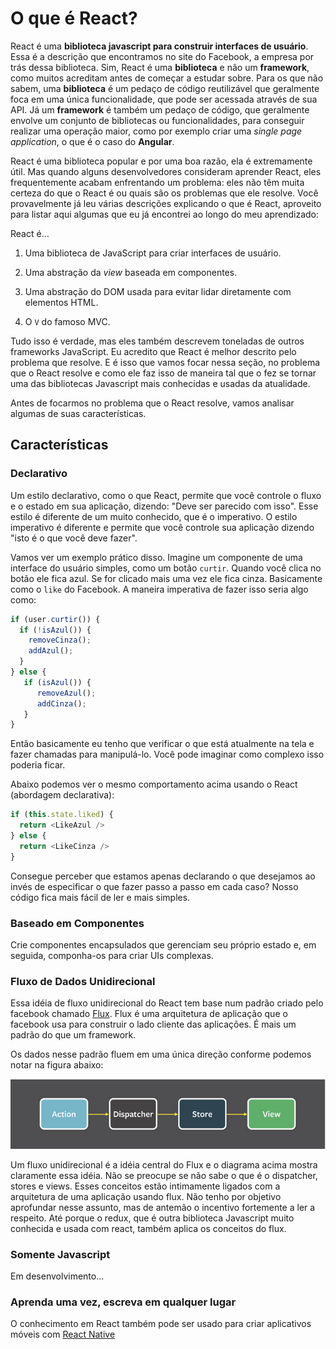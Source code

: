 # O que é React?

React é uma **biblioteca javascript para construir interfaces de usuário**. Essa é a descrição que encontramos no site do Facebook, a empresa por trás dessa biblioteca.
Sim, React é uma **biblioteca** e não um **framework**, como muitos acreditam antes de começar a estudar sobre. Para os que não sabem, uma **biblioteca** é um pedaço de código reutilizável
que geralmente foca em uma única funcionalidade, que pode ser acessada através de sua API. Já um **framework** é também um pedaço de código, que geralmente envolve um conjunto de bibliotecas ou funcionalidades, para conseguir
realizar uma operação maior, como por exemplo criar uma *single page application*, o que é o caso do **Angular**.

React é uma biblioteca popular e por uma boa razão, ela é extremamente útil. Mas quando alguns desenvolvedores consideram aprender React, eles frequentemente acabam enfrentando um problema: eles não têm muita certeza do que o React é ou quais são os problemas que ele resolve. Você provavelmente já leu várias descrições explicando o que é React, aproveito para listar aqui algumas que eu já encontrei ao longo do meu aprendizado:

React é...

1. Uma biblioteca de JavaScript para criar interfaces de usuário.

2. Uma abstração da *view* baseada em componentes.

3. Uma abstração do DOM usada para evitar lidar diretamente com elementos HTML.

4. O `V` do famoso MVC.

Tudo isso é verdade, mas eles também descrevem toneladas de outros frameworks JavaScript. Eu acredito que React é melhor descrito pelo problema que resolve. E é isso que vamos focar nessa seção, no problema que o React resolve e como ele faz isso de maneira tal que o fez se tornar uma das bibliotecas Javascript mais conhecidas e usadas da atualidade.

Antes de focarmos no problema que o React resolve, vamos analisar algumas de suas características.

## Características

### Declarativo
Um estilo declarativo, como o que React, permite que você controle o fluxo e o estado em sua aplicação, dizendo: "Deve ser parecido com isso". Esse estilo é diferente de um muito conhecido, que é o imperativo. O estilo imperativo é diferente e permite que você controle sua aplicação dizendo "isto é o que você deve fazer".

Vamos ver um exemplo prático disso. Imagine um componente de uma interface do usuário simples, como um botão `curtir`. Quando você clica no botão ele fica azul. Se for clicado mais uma vez ele fica cinza. Basicamente como o `like` do Facebook. A maneira imperativa de fazer isso seria algo como:

```javascript
if (user.curtir()) {
  if (!isAzul()) {
    removeCinza();
    addAzul();
  }
} else {
   if (isAzul()) {
      removeAzul();
      addCinza();
   }
}
```

Então basicamente eu tenho que verificar o que está atualmente na tela e fazer chamadas para manipulá-lo. Você pode imaginar como complexo isso poderia ficar.

Abaixo podemos ver o mesmo comportamento acima usando o React (abordagem declarativa):

```javascript
if (this.state.liked) {
  return <LikeAzul />
} else {
  return <LikeCinza />
}
```

Consegue perceber que estamos apenas declarando o que desejamos ao invés de especificar o que fazer passo a passo em cada caso? Nosso código fica mais fácil de ler e mais simples.

### Baseado em Componentes
Crie componentes encapsulados que gerenciam seu próprio estado e, em seguida, componha-os para criar UIs complexas.

### Fluxo de Dados Unidirecional
Essa idéia de fluxo unidirecional do React tem base num padrão criado pelo facebook chamado [Flux](https://facebook.github.io/flux/). Flux é uma arquitetura de aplicação que o facebook usa para construir o lado cliente das aplicações. É mais um padrão do que um framework.

Os dados nesse padrão fluem em uma única direção conforme podemos notar na figura abaixo:

<img alt="Flux" style="border-width:0" src="../images/flux1.PNG" />

Um fluxo unidirecional é a idéia central do Flux e o diagrama acima mostra claramente essa idéia. Não se preocupe se não sabe o que é o dispatcher, stores e views. Esses conceitos estão intimamente ligados com a arquitetura de uma aplicação usando flux. Não tenho por objetivo aprofundar nesse assunto, mas de antemão o incentivo fortemente a ler a respeito. Até porque o redux, que é outra biblioteca Javascript muito conhecida e usada com react, também aplica os conceitos do flux.

### Somente Javascript
Em desenvolvimento...

### Aprenda uma vez, escreva em qualquer lugar
O conhecimento em React também pode ser usado para criar aplicativos móveis com [React Native](https://facebook.github.io/react-native/)
